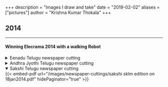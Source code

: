 +++
description = "Images I draw and take"
date = "2019-02-02"
aliases = ["pictures"]
author = "Krishna Kumar Thokala"
+++

## 2014
---------
#### Winning Elecrama 2014 with a walking Robot

<details>
    <summary>Eenadu Telugu newspaper cutting</summary>
    **(Right-hand side)**
    {{< embed-pdf url="/images/newspaper-cuttings/eenadu newspaper srikakulam dist on 18thjan2014.pdf" hidePaginator="true" >}}
</details>

<details>
    <summary>Andhra Jyothi Telugu newspaper cutting</summary>
    **(Left-hand side)**
    {{< embed-pdf url="/images/newspaper-cuttings/andhra jyothi sklm edition on 18thjan2014.pdf" renderPageNum="2" >}}
</details>

<details open>
    <summary>Sakshi Telugu newspaper cutting</summary>
    {{< embed-pdf url="/images/newspaper-cuttings/sakshi sklm edition on 18jan2014.pdf" hidePaginator="true" >}}
</details>

